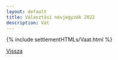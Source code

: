 ```yaml
---
layout: default
title: Választási névjegyzék 2022
description: Vát
---
```


{% include settlementHTMLs/Vaat.html %}

[Vissza](../)